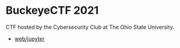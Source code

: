 # BuckeyeCTF 2021

CTF hosted by the Cybersecurity Club at The Ohio State University.

- [web/jupyter](jupyter/README.md)
